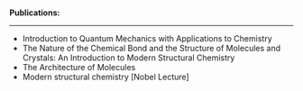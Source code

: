 </br>
<p><strong> Publications: </strong></p>
<hr>
<ul>


 <li><a target="_blank" href="https://github.com/manjunath5496/Linus-Pauling-Papers/blob/master/tst(92).pdf" style="text-decoration:none;">Introduction to Quantum Mechanics with Applications to Chemistry</a></li>
                            
 <li><a target="_blank" href="https://github.com/manjunath5496/Linus-Pauling-Papers/blob/master/tst(93).pdf" style="text-decoration:none;">The Nature of the Chemical Bond and the Structure of Molecules and Crystals: An Introduction to Modern Structural Chemistry</a></li>

<li><a target="_blank" href="https://github.com/manjunath5496/Linus-Pauling-Papers/blob/master/tst(94).pdf" style="text-decoration:none;">The Architecture of Molecules</a></li>

<li><a target="_blank" href="https://github.com/manjunath5496/Linus-Pauling-Papers/blob/master/tst(221).pdf" style="text-decoration:none;">Modern structural chemistry [Nobel Lecture]</a></li>                        
</ul>

</br>
